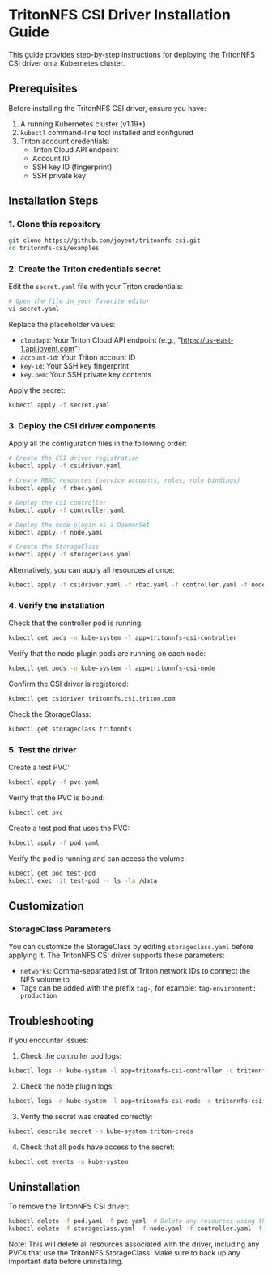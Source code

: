 # TritonNFS CSI Driver Installation Guide

This guide provides step-by-step instructions for deploying the TritonNFS CSI driver on a Kubernetes cluster.

## Prerequisites

Before installing the TritonNFS CSI driver, ensure you have:

1. A running Kubernetes cluster (v1.19+)
2. `kubectl` command-line tool installed and configured
3. Triton account credentials:
   - Triton Cloud API endpoint
   - Account ID
   - SSH key ID (fingerprint)
   - SSH private key

## Installation Steps

### 1. Clone this repository

```bash
git clone https://github.com/joyent/tritonnfs-csi.git
cd tritonnfs-csi/examples
```

### 2. Create the Triton credentials secret

Edit the `secret.yaml` file with your Triton credentials:

```bash
# Open the file in your favorite editor
vi secret.yaml
```

Replace the placeholder values:
- `cloudapi`: Your Triton Cloud API endpoint (e.g., "https://us-east-1.api.joyent.com")
- `account-id`: Your Triton account ID
- `key-id`: Your SSH key fingerprint
- `key.pem`: Your SSH private key contents

Apply the secret:

```bash
kubectl apply -f secret.yaml
```

### 3. Deploy the CSI driver components

Apply all the configuration files in the following order:

```bash
# Create the CSI driver registration
kubectl apply -f csidriver.yaml

# Create RBAC resources (service accounts, roles, role bindings)
kubectl apply -f rbac.yaml

# Deploy the CSI controller
kubectl apply -f controller.yaml

# Deploy the node plugin as a DaemonSet
kubectl apply -f node.yaml

# Create the StorageClass
kubectl apply -f storageclass.yaml
```

Alternatively, you can apply all resources at once:

```bash
kubectl apply -f csidriver.yaml -f rbac.yaml -f controller.yaml -f node.yaml -f storageclass.yaml
```

### 4. Verify the installation

Check that the controller pod is running:

```bash
kubectl get pods -n kube-system -l app=tritonnfs-csi-controller
```

Verify that the node plugin pods are running on each node:

```bash
kubectl get pods -n kube-system -l app=tritonnfs-csi-node
```

Confirm the CSI driver is registered:

```bash
kubectl get csidriver tritonnfs.csi.triton.com
```

Check the StorageClass:

```bash
kubectl get storageclass tritonnfs
```

### 5. Test the driver

Create a test PVC:

```bash
kubectl apply -f pvc.yaml
```

Verify that the PVC is bound:

```bash
kubectl get pvc
```

Create a test pod that uses the PVC:

```bash
kubectl apply -f pod.yaml
```

Verify the pod is running and can access the volume:

```bash
kubectl get pod test-pod
kubectl exec -it test-pod -- ls -la /data
```

## Customization

### StorageClass Parameters

You can customize the StorageClass by editing `storageclass.yaml` before applying it. The TritonNFS CSI driver supports these parameters:

- `networks`: Comma-separated list of Triton network IDs to connect the NFS volume to
- Tags can be added with the prefix `tag-`, for example: `tag-environment: production`

## Troubleshooting

If you encounter issues:

1. Check the controller pod logs:

```bash
kubectl logs -n kube-system -l app=tritonnfs-csi-controller -c tritonnfs-csi-plugin
```

2. Check the node plugin logs:

```bash
kubectl logs -n kube-system -l app=tritonnfs-csi-node -c tritonnfs-csi-plugin
```

3. Verify the secret was created correctly:

```bash
kubectl describe secret -n kube-system triton-creds
```

4. Check that all pods have access to the secret:

```bash
kubectl get events -n kube-system
```

## Uninstallation

To remove the TritonNFS CSI driver:

```bash
kubectl delete -f pod.yaml -f pvc.yaml  # Delete any resources using the driver
kubectl delete -f storageclass.yaml -f node.yaml -f controller.yaml -f rbac.yaml -f csidriver.yaml -f secret.yaml
```

Note: This will delete all resources associated with the driver, including any PVCs that use the TritonNFS StorageClass. Make sure to back up any important data before uninstalling.